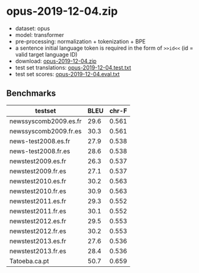 # opus-2019-12-04.zip

* dataset: opus
* model: transformer
* pre-processing: normalization + tokenization + BPE
* a sentence initial language token is required in the form of `>>id<<` (id = valid target language ID)
* download: [opus-2019-12-04.zip](https://object.pouta.csc.fi/OPUS-MT-models/ca+es+fr+ga+it+la+oc+pt_br+pt-ca+es+fr+ga+it+la+oc+pt_br+pt/opus-2019-12-04.zip)
* test set translations: [opus-2019-12-04.test.txt](https://object.pouta.csc.fi/OPUS-MT-models/ca+es+fr+ga+it+la+oc+pt_br+pt-ca+es+fr+ga+it+la+oc+pt_br+pt/opus-2019-12-04.test.txt)
* test set scores: [opus-2019-12-04.eval.txt](https://object.pouta.csc.fi/OPUS-MT-models/ca+es+fr+ga+it+la+oc+pt_br+pt-ca+es+fr+ga+it+la+oc+pt_br+pt/opus-2019-12-04.eval.txt)

## Benchmarks

| testset               | BLEU  | chr-F |
|-----------------------|-------|-------|
| newssyscomb2009.es.fr 	| 29.6 	| 0.561 |
| newssyscomb2009.fr.es 	| 30.3 	| 0.561 |
| news-test2008.es.fr 	| 27.9 	| 0.538 |
| news-test2008.fr.es 	| 28.6 	| 0.538 |
| newstest2009.es.fr 	| 26.3 	| 0.537 |
| newstest2009.fr.es 	| 27.1 	| 0.537 |
| newstest2010.es.fr 	| 30.2 	| 0.563 |
| newstest2010.fr.es 	| 30.9 	| 0.563 |
| newstest2011.es.fr 	| 29.3 	| 0.552 |
| newstest2011.fr.es 	| 30.1 	| 0.552 |
| newstest2012.es.fr 	| 29.5 	| 0.553 |
| newstest2012.fr.es 	| 30.2 	| 0.553 |
| newstest2013.es.fr 	| 27.6 	| 0.536 |
| newstest2013.fr.es 	| 28.4 	| 0.536 |
| Tatoeba.ca.pt 	| 50.7 	| 0.659 |

